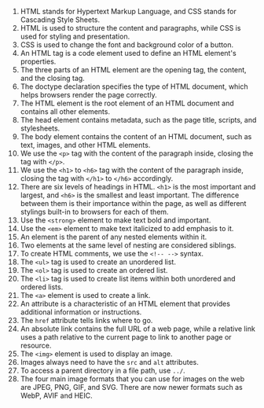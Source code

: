 1. HTML stands for Hypertext Markup Language, and CSS stands for Cascading Style Sheets.
2. HTML is used to structure the content and paragraphs, while CSS is used for styling and presentation.
3. CSS is used to change the font and background color of a button.
4. An HTML tag is a code element used to define an HTML element's properties.
5. The three parts of an HTML element are the opening tag, the content, and the closing tag.
6. The doctype declaration specifies the type of HTML document, which helps browsers render the page correctly.
7. The HTML element is the root element of an HTML document and contains all other elements.
8. The head element contains metadata, such as the page title, scripts, and stylesheets.
9. The body element contains the content of an HTML document, such as text, images, and other HTML elements.
10. We use the `<p>` tag with the content of the paragraph inside, closing the tag with `</p>`.
11. We use the `<h1>` to `<h6>` tag with the content of the paragraph inside, closing the tag with `</h1>` to `</h6>` accordingly.
12. There are six levels of headings in HTML. `<h1>` is the most important and largest, and `<h6>` is the smallest and least important. The difference between them is their importance within the page, as well as different stylings built-in to browsers for each of them.
13. Use the `<strong>` element to make text bold and important.
14. Use the `<em>` element to make text italicized to add emphasis to it.
15. An element is the parent of any nested elements within it.
16. Two elements at the same level of nesting are considered siblings.
17. To create HTML comments, we use the `<!-- -->` syntax.
18. The `<ul>` tag is used to create an unordered list.
19. The `<ol>` tag is used to create an ordered list.
20. The `<li>` tag is used to create list items within both unordered and ordered lists.
21. The `<a>` element is used to create a link.
22. An attribute is a characteristic of an HTML element that provides additional information or instructions.
23. The `href` attribute tells links where to go.
24. An absolute link contains the full URL of a web page, while a relative link uses a path relative to the current page to link to another page or resource.
25. The `<img>` element is used to display an image.
26. Images always need to have the `src` and `alt` attributes.
27. To access a parent directory in a file path, use `../`.
28. The four main image formats that you can use for images on the web are JPEG, PNG, GIF, and SVG. There are now newer formats such as WebP, AVIF and HEIC.